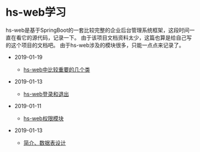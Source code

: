 # hs-web学习
hs-web是基于SpringBoot的一套比较完整的企业后台管理系统框架，这段时间一直在看它的源代码，记录一下。
由于该项目文档资料太少，这篇也算是给自己写的这个项目的文档吧。
由于hs-web涉及的模块很多，只能一点点来记录了。

* 2019-01-19
    - [hs-web中比较重要的几个类](hs-web-classes.md)
    
* 2019-01-13
    - [hs-web登录和退出](hs-web-login.md)

* 2019-01-11
   - [hs-web权限模块](hs-web-authorization.md)

* 2019-01-13
    - [简介、数据表设计](hs-web-db.md)

